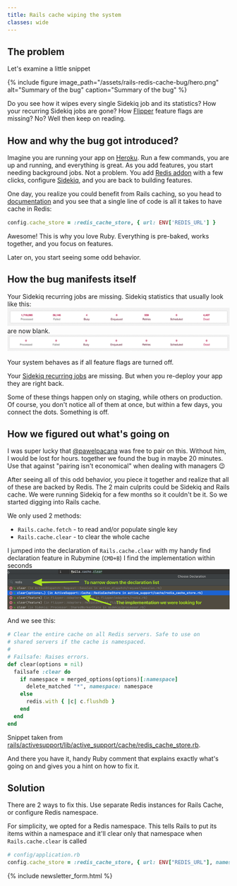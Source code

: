 ```yaml
---
title: Rails cache wiping the system
classes: wide
---
```


## The problem

Let's examine a little snippet

{% include figure image_path="/assets/rails-redis-cache-bug/hero.png" alt="Summary of the bug" caption="Summary of the bug" %}

Do you see how it wipes every single Sidekiq job and its statistics? How your recurring Sidekiq jobs are gone?
How [Flipper](https://github.com/jnunemaker/flipper) feature flags are missing? No? Well then keep on reading.

## How and why the bug got introduced?

Imagine you are running your app on [Heroku](https://www.heroku.com). Run a few commands, you are up and running, and everything is great. As you add features, you start needing background jobs. Not a problem. You add [Redis addon](https://elements.heroku.com/addons/heroku-redis) with a few clicks, configure [Sidekiq](http://sidekiq.org), and you are back to building features.

One day, you realize you could benefit from Rails caching, so you head to [documentation](https://guides.rubyonrails.org/caching_with_rails.html#activesupport-cache-rediscachestore) and you see that a single line of code is all it takes to have cache in Redis:

```ruby
config.cache_store = :redis_cache_store, { url: ENV['REDIS_URL'] }
```

Awesome! This is why you love Ruby. Everything is pre-baked, works together, and you focus on features.

Later on, you start seeing some odd behavior.

## How the bug manifests itself

Your Sidekiq recurring jobs are missing. Sidekiq statistics that usually look like this:
![sidekiq with statistics](/assets/rails-redis-cache-bug/sidekiq-with-statistics.png)
are now blank.
![sidekiq without statistics](/assets/rails-redis-cache-bug/sidekiq-without-statistics.png)

Your system behaves as if all feature flags are turned off.

Your [Sidekiq recurring jobs](https://github.com/Moove-it/sidekiq-scheduler) are missing. But when you re-deploy your app they are right back.

Some of these things happen only on staging, while others on production. Of course, you don't notice all of them at once, but within a few days, you connect the dots. Something is off.

## How we figured out what's going on

I was super lucky that [@pawelpacana](https://twitter.com/pawelpacana) was free to pair on this. Without him, I would be lost for hours. together we found the bug in maybe 20 minutes. Use that against "pairing isn't economical" when dealing with managers 😉

After seeing all of this odd behavior, you piece it together and realize that all of these are backed by Redis. The 2 main culprits could be Sidekiq and Rails cache. We were running Sidekiq for a few months so it couldn't be it. So we started digging into Rails cache.

We only used 2 methods:
* `Rails.cache.fetch` - to read and/or populate single key
* `Rails.cache.clear` - to clear the whole cache


I jumped into the declaration of `Rails.cache.clear` with my handy find declaration feature in Rubymine (`CMD+B`) I find the implementation within seconds
![Rubymine go to declaration](/assets/rails-redis-cache-bug/rubymine-go-to-declaration.png)

And we see this:
```ruby
# Clear the entire cache on all Redis servers. Safe to use on
# shared servers if the cache is namespaced.
#
# Failsafe: Raises errors.
def clear(options = nil)
  failsafe :clear do
    if namespace = merged_options(options)[:namespace]
      delete_matched "*", namespace: namespace
    else
      redis.with { |c| c.flushdb }
    end
  end
end
```
Snippet taken from [rails/activesupport/lib/active_support/cache/redis_cache_store.rb](https://github.com/rails/rails/blob/main/activesupport/lib/active_support/cache/redis_cache_store.rb#L307-L319).

And there you have it, handy Ruby comment that explains exactly what's going on and gives you a hint on how to fix it.

## Solution

There are 2 ways to fix this. Use separate Redis instances for Rails Cache, or configure Redis namespace.

For simplicity, we opted for a Redis namespace. This tells Rails to put its items within a namespace and it'll clear only that namespace when `Rails.cache.clear` is called

```ruby
# config/application.rb
config.cache_store = :redis_cache_store, { url: ENV["REDIS_URL"], namespace: "rails" }
```

{% include newsletter_form.html %}
